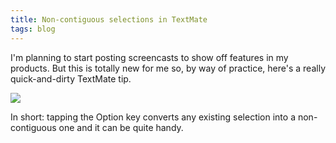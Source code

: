 ```yaml
---
title: Non-contiguous selections in TextMate
tags: blog
---
```


I'm planning to start posting screencasts to show off features in my products. But this is totally new for me so, by way of practice, here's a really quick-and-dirty TextMate tip.

[![](/system/images/legacy/textmate_selection_screencast_thumb.png)](http://typechecked.net/a/about/wincent/weblog/screencasts/textmate_selection_screencast.mov)

In short: tapping the Option key converts any existing selection into a non-contiguous one and it can be quite handy.
